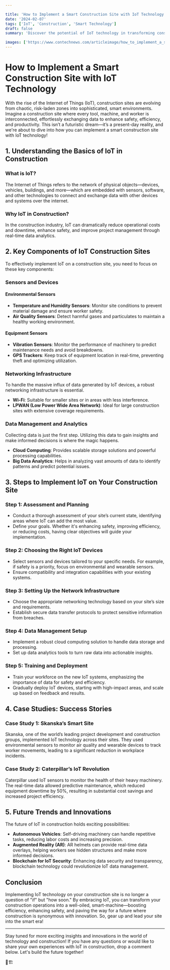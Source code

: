 ```yaml
---

title: 'How to Implement a Smart Construction Site with IoT Technology'
date: '2024-02-07'
tags: ['IoT', 'Construction', 'Smart Technology']
draft: false
summary: 'Discover the potential of IoT technology in transforming construction sites into smart hubs of innovation, safety, and efficiency.'

images: ['https://www.contechnews.com/articleimage/how_to_implement_a_smart_construction_site_with_iot_technology.webp']
---
```


# How to Implement a Smart Construction Site with IoT Technology

With the rise of the Internet of Things (IoT), construction sites are evolving from chaotic, risk-laden zones into sophisticated, smart environments. Imagine a construction site where every tool, machine, and worker is interconnected, effortlessly exchanging data to enhance safety, efficiency, and productivity. This isn’t a futuristic dream—it’s a present-day reality, and we're about to dive into how you can implement a smart construction site with IoT technology!

## 1. Understanding the Basics of IoT in Construction

### What is IoT?

The Internet of Things refers to the network of physical objects—devices, vehicles, buildings, and more—which are embedded with sensors, software, and other technologies to connect and exchange data with other devices and systems over the internet.

### Why IoT in Construction?

In the construction industry, IoT can dramatically reduce operational costs and downtime, enhance safety, and improve project management through real-time data analytics.

## 2. Key Components of IoT Construction Sites

To effectively implement IoT on a construction site, you need to focus on these key components:

### Sensors and Devices

#### Environmental Sensors

- **Temperature and Humidity Sensors**: Monitor site conditions to prevent material damage and ensure worker safety.
- **Air Quality Sensors**: Detect harmful gases and particulates to maintain a healthy working environment.

#### Equipment Sensors

- **Vibration Sensors**: Monitor the performance of machinery to predict maintenance needs and avoid breakdowns.
- **GPS Trackers**: Keep track of equipment location in real-time, preventing theft and optimizing utilization.

### Networking Infrastructure

To handle the massive influx of data generated by IoT devices, a robust networking infrastructure is essential.
- **Wi-Fi**: Suitable for smaller sites or in areas with less interference.
- **LPWAN (Low Power Wide Area Network)**: Ideal for large construction sites with extensive coverage requirements.

### Data Management and Analytics

Collecting data is just the first step. Utilizing this data to gain insights and make informed decisions is where the magic happens.
- **Cloud Computing**: Provides scalable storage solutions and powerful processing capabilities.
- **Big Data Analytics**: Helps in analyzing vast amounts of data to identify patterns and predict potential issues.

## 3. Steps to Implement IoT on Your Construction Site

### Step 1: Assessment and Planning

- Conduct a thorough assessment of your site’s current state, identifying areas where IoT can add the most value.
- Define your goals. Whether it's enhancing safety, improving efficiency, or reducing costs, having clear objectives will guide your implementation.

### Step 2: Choosing the Right IoT Devices

- Select sensors and devices tailored to your specific needs. For example, if safety is a priority, focus on environmental and wearable sensors.
- Ensure compatibility and integration capabilities with your existing systems.

### Step 3: Setting Up the Network Infrastructure

- Choose the appropriate networking technology based on your site’s size and requirements.
- Establish secure data transfer protocols to protect sensitive information from breaches.

### Step 4: Data Management Setup

- Implement a robust cloud computing solution to handle data storage and processing.
- Set up data analytics tools to turn raw data into actionable insights.

### Step 5: Training and Deployment

- Train your workforce on the new IoT systems, emphasizing the importance of data for safety and efficiency.
- Gradually deploy IoT devices, starting with high-impact areas, and scale up based on feedback and results.

## 4. Case Studies: Success Stories

### Case Study 1: Skanska’s Smart Site

Skanska, one of the world’s leading project development and construction groups, implemented IoT technology across their sites. They used environmental sensors to monitor air quality and wearable devices to track worker movements, leading to a significant reduction in workplace incidents.

### Case Study 2: Caterpillar’s IoT Revolution

Caterpillar used IoT sensors to monitor the health of their heavy machinery. The real-time data allowed predictive maintenance, which reduced equipment downtime by 50%, resulting in substantial cost savings and increased project efficiency.

## 5. Future Trends and Innovations

The future of IoT in construction holds exciting possibilities:
- **Autonomous Vehicles**: Self-driving machinery can handle repetitive tasks, reducing labor costs and increasing precision.
- **Augmented Reality (AR)**: AR helmets can provide real-time data overlays, helping workers see hidden structures and make more informed decisions.
- **Blockchain for IoT Security**: Enhancing data security and transparency, blockchain technology could revolutionize IoT data management.

## Conclusion

Implementing IoT technology on your construction site is no longer a question of "if" but "how soon." By embracing IoT, you can transform your construction operations into a well-oiled, smart-machine—boosting efficiency, enhancing safety, and paving the way for a future where construction is synonymous with innovation. So, gear up and lead your site into the smart era!

---

Stay tuned for more exciting insights and innovations in the world of technology and construction! If you have any questions or would like to share your own experiences with IoT in construction, drop a comment below. Let's build the future together! 

🚀🏗️